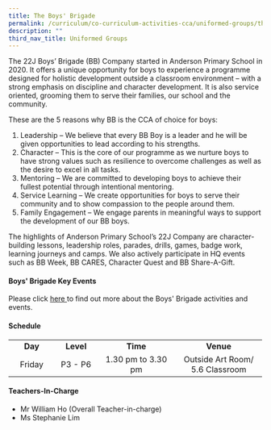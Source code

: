 ```yaml
---
title: The Boys' Brigade
permalink: /curriculum/co-curriculum-activities-cca/uniformed-groups/the-boys-brigade/
description: ""
third_nav_title: Uniformed Groups
---
```


<p>The 22J Boys&rsquo; Brigade (BB) Company started in Anderson Primary School in 2020. It offers a unique opportunity for boys to experience a programme designed for holistic development outside a classroom environment &ndash; with a strong emphasis on discipline and character development. It is also service oriented, grooming them to serve their families, our school and the community.</p>
<p>These are the 5 reasons why BB is the CCA of choice for boys:</p>
<ol>
<li>Leadership &ndash; We believe that every BB Boy is a leader and he will be given opportunities to lead according to his strengths.</li>
<li>Character &ndash; This is the core of our programme as we nurture boys to have strong values such as resilience to overcome challenges as well as the desire to excel in all tasks.</li>
<li>Mentoring &ndash; We are committed to developing boys to achieve their fullest potential through intentional mentoring.</li>
<li>Service Learning &ndash; We create opportunities for boys to serve their community and to show compassion to the people around them.</li>
<li>Family Engagement &ndash; We engage parents in meaningful ways to support the development of our BB boys.</li>
</ol>
<p>The highlights of Anderson Primary School&rsquo;s 22J Company are character-building lessons, leadership roles, parades, drills, games, badge work, learning journeys and camps. We also actively participate in HQ events such as BB Week, BB CARES, Character Quest and BB Share-A-Gift.</p>
<h4><strong>Boys' Brigade Key Events</strong></h4>
<p>Please click&nbsp;<a href="/curriculum/co-curriculum-activities-cca/uniformed-groups/the-boys-brigade/boys-brigade-key-events" target="_blank" rel="noopener">here&nbsp;</a>to find out more about the Boys' Brigade activities and events.</p>
<h4><strong>Schedule</strong></h4>
<table>
<tbody>
<tr>
<td style="text-align: center;" width="76"><strong>Day</strong></td>
<td style="text-align: center;" width="68"><strong>Level</strong></td>
<td style="text-align: center;" width="139"><strong>Time</strong></td>
<td style="text-align: center;" width="156"><strong>Venue</strong></td>
</tr>
<tr>
<td style="text-align: center;" width="76">Friday</td>
<td style="text-align: center;" width="68">P3 - P6</td>
<td style="text-align: center;" width="139">1.30 pm to 3.30 pm</td>
<td style="text-align: center;" width="156">Outside Art Room/<br />5.6 Classroom</td>
</tr>
</tbody>
</table>
<h4><strong>Teachers-In-Charge</strong></h4>
<ul>
<li>Mr William Ho (Overall Teacher-in-charge)</li>
<li>Ms Stephanie Lim</li>
</ul>